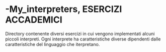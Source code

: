 # -My_interpreters, ESERCIZI ACCADEMICI

Directory contenente diversi esercizi in cui vengono implementati alcuni piccoli interpreti. Ogni interprete ha caratteristiche diverse dipendenti
dalle caratteristiche del linguaggio che iterpretano.
